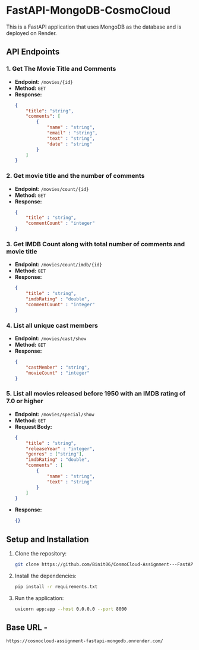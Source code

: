 # FastAPI-MongoDB-CosmoCloud

This is a FastAPI application that uses MongoDB as the database and is deployed on Render.

## API Endpoints

### 1. Get The Movie Title and Comments

- **Endpoint:** `/movies/{id}`
- **Method:** `GET`
- **Response:**
    ```json
    {
        "title": "string",
        "comments": [
            {
                "name" : "string",
                "email" : "string",
                "text" : "string",
                "date" : "string"
            }
        ]
    }
    ```

### 2. Get movie title and the number of comments

- **Endpoint:** `/movies/count/{id}`
- **Method:** `GET`
- **Response:**
    ```json
    {
        "title" : "string",
        "commentCount" : "integer"
    }
    ```

### 3. Get IMDB Count along with total number of comments and movie title

- **Endpoint:** `/movies/count/imdb/{id}`
- **Method:** `GET`
- **Response:**
    ```json
    {
        "title" : "string",
        "imdbRating" : "double",
        "commentCount" : "integer"
    }
    ```

### 4. List all unique cast members

- **Endpoint:** `/movies/cast/show`
- **Method:** `GET`
- **Response:**
    ```json
    {
        "castMember" : "string",
        "movieCount" : "integer"
    }
    ```

### 5. List all movies released before 1950 with an IMDB rating of 7.0 or higher

- **Endpoint:** `/movies/special/show`
- **Method:** `GET`
- **Request Body:**
    ```json
    {
        "title" : "string",
        "releaseYear" : "integer",
        "genres" : ["string"],
        "imdbRating" : "double",
        "comments" : [
            {
                "name" : "string",
                "text" : "string"
            }
        ]
    }
    ```
- **Response:**
    ```json
    {}
    ```

## Setup and Installation

1. Clone the repository:
     ```sh
     git clone https://github.com/Binit06/CosmoCloud-Assignment---FastAPI-MongoDB-Python.git
     ```
2. Install the dependencies:
     ```sh
     pip install -r requirements.txt
     ```
3. Run the application:
     ```sh
     uvicorn app:app --host 0.0.0.0 --port 8000
     ```

## Base URL - 
```
https://cosmocloud-assignment-fastapi-mongodb.onrender.com/
```
